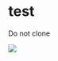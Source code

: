 test
====

Do not clone

![](https://www.google-analytics.com/__utm.gif?utmac=UA-52294-12&utmcn=1&utmdt=pufuwozu%2Ftest&utmp=/pufuwozu/test&utmt=event)
